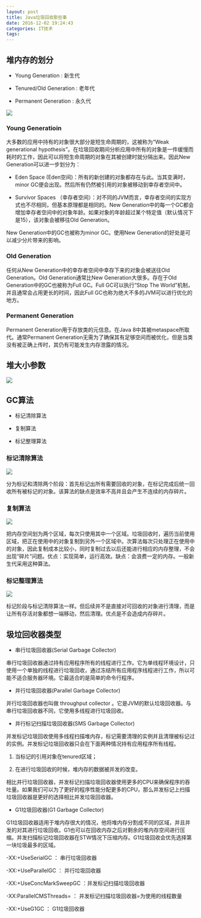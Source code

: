 ```yaml
---
layout: post
title: Java垃圾回收那些事
date: 2016-12-02 19:24:43
categories: IT技术
tags: 
---
```


## 堆内存的划分



 - Young Generation : 新生代



 - Tenured/Old Generation : 老年代



 - Permanent Generation : 永久代



![]({{site:url}}/assets/20161202/Asset.jpg)



### Young Generatioin



大多数的应用中持有的对象很大部分是短生命周期的，这被称为“Weak generational hypothesis”。在垃圾回收期间分析应用中所有的对象是一件缓慢而耗时的工作，因此可以将短生命周期的对象在其被创建时就分隔出来。因此New Generation可以进一步划分为：



 - Eden Space (Eden空间)：所有的新创建的对象都存在与此。当其变满时，minor GC便会出现。然后所有仍然被引用的对象被移动到幸存者空间中。



 - Survivor Spaces （幸存者空间）：对不同的JVM而言，幸存者空间的实现方式也不尽相同，但基本原理都是相同的。New Generation中的每一个GC都会增加幸存者空间中的对象年龄。如果对象的年龄超过某个特定值（默认情况下是15），该对象会被移往Old Generation。



New Generation中的GC也被称为minor GC。使用New Generation的好处是可以减少分片带来的影响。



### Old Generation



任何从New Generation中的幸存者空间中幸存下来的对象会被送往Old Generation。Old Generation通常比New Generation大很多。存在于Old Generation中的GC也被称为Full GC。Full GC可以执行“Stop The World”机制，并且通常会占用更长的时间，因此Full GC也称为绝大不多的JVM可以进行优化的地方。



### Permanent Generation



Permanent Generation用于存放类的元信息。在Java 8中其被metaspace所取代。通常Permanent Generation无需为了确保其有足够空间而被优化，但是当类没有被正确上传时，其仍有可能发生内存泄露的情况。



## 堆大小参数



![]({{site:url}}/assets/20161202/Asset-1.jpg)



## GC算法



 - 标记清除算法



 - 复制算法



 - 标记整理算法



### 标记清除算法



![]({{site:url}}/assets/20161202/Asset-2.jpg)



分为标记和清除两个阶段：首先标记出所有需要回收的对象，在标记完成后统一回收所有被标记的对象。该算法的缺点是效率不高并且会产生不连续的内存碎片。



### 复制算法

![]({{site:url}}/assets/20161202/Asset-3.jpg)


把内存空间划为两个区域，每次只使用其中一个区域。垃圾回收时，遍历当前使用区域，把正在使用中的对象复制到另外一个区域中。次算法每次只处理正在使用中的对象，因此复制成本比较小，同时复制过去以后还能进行相应的内存整理，不会出现“碎片”问题。优点：实现简单，运行高效。缺点：会浪费一定的内存。一般新生代采用这种算法。



### 标记整理算法



![]({{site:url}}/assets/20161202/Asset-4.jpg)



标记阶段与标记清除算法一样。但后续并不是直接对可回收的对象进行清理，而是让所有存活对象都想一端移动，然后清理。优点是不会造成内存碎片。



## 圾垃回收器类型



 - 串行垃圾回收器(Serial Garbage Collector)



串行垃圾回收器通过持有应用程序所有的线程进行工作。它为单线程环境设计，只使用一个单独的线程进行垃圾回收，通过冻结所有应用程序线程进行工作，所以可能不适合服务器环境。它最适合的是简单的命令行程序。



 - 并行垃圾回收器(Parallel Garbage Collector)



并行垃圾回收器也叫做 throughput collector 。它是JVM的默认垃圾回收器。与串行垃圾回收器不同，它使用多线程进行垃圾回收。



 - 并行标记扫描垃圾回收器(SMS Garbage Collector)



并发标记垃圾回收使用多线程扫描堆内存，标记需要清理的实例并且清理被标记过的实例。并发标记垃圾回收器只会在下面两种情况持有应用程序所有线程。



 1. 当标记的引用对象在tenured区域；



 2. 在进行垃圾回收的时候，堆内存的数据被并发的改变。



相比并行垃圾回收器，并发标记扫描垃圾回收器使用更多的CPU来确保程序的吞吐量。如果我们可以为了更好的程序性能分配更多的CPU，那么并发标记上扫描垃圾回收器是更好的选择相比并发垃圾回收器。



 - G1垃圾回收器(G1 Garbage Collector)



G1垃圾回收器适用于堆内存很大的情况，他将堆内存分割成不同的区域，并且并发的对其进行垃圾回收。G1也可以在回收内存之后对剩余的堆内存空间进行压缩。并发扫描标记垃圾回收器在STW情况下压缩内存。G1垃圾回收会优先选择第一块垃圾最多的区域。
                                          

 -XX:+UseSerialGC ： 串行垃圾回收器                          


-XX:+UseParallelGC ： 并行垃圾回收器                         

 -XX:+UseConcMarkSweepGC ：并发标记扫描垃圾回收器

 -XX:ParallelCMSThreads= ： 并发标记扫描垃圾回收器=为使用的线程数量

-XX:+UseG1GC ： G1垃圾回收器                         
